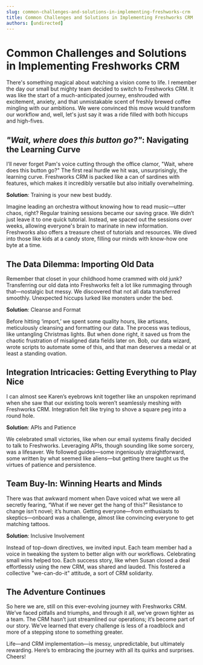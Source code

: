 ```yaml
---
slug: common-challenges-and-solutions-in-implementing-freshworks-crm
title: Common Challenges and Solutions in Implementing Freshworks CRM
authors: [undirected]
---
```


# Common Challenges and Solutions in Implementing Freshworks CRM

There's something magical about watching a vision come to life. I remember the day our small but mighty team decided to switch to Freshworks CRM. It was like the start of a much-anticipated journey, enshrouded with excitement, anxiety, and that unmistakable scent of freshly brewed coffee mingling with our ambitions. We were convinced this move would transform our workflow and, well, let's just say it was a ride filled with both hiccups and high-fives.

## *"Wait, where does this button go?"*: Navigating the Learning Curve

I’ll never forget Pam's voice cutting through the office clamor, "Wait, where does this button go?" The first real hurdle we hit was, unsurprisingly, the learning curve. Freshworks CRM is packed like a can of sardines with features, which makes it incredibly versatile but also initially overwhelming.

**Solution**: Training is your new best buddy.

Imagine leading an orchestra without knowing how to read music—utter chaos, right? Regular training sessions became our saving grace. We didn’t just leave it to one quick tutorial. Instead, we spaced out the sessions over weeks, allowing everyone's brain to marinate in new information. Freshworks also offers a treasure chest of tutorials and resources. We dived into those like kids at a candy store, filling our minds with know-how one byte at a time.

## The Data Dilemma: Importing Old Data 

Remember that closet in your childhood home crammed with old junk? Transferring our old data into Freshworks felt a lot like rummaging through that—nostalgic but messy. We discovered that not all data transferred smoothly. Unexpected hiccups lurked like monsters under the bed.

**Solution**: Cleanse and Format

Before hitting ‘import,’ we spent some quality hours, like artisans, meticulously cleansing and formatting our data. The process was tedious, like untangling Christmas lights. But when done right, it saved us from the chaotic frustration of misaligned data fields later on. Bob, our data wizard, wrote scripts to automate some of this, and that man deserves a medal or at least a standing ovation.

## Integration Intricacies: Getting Everything to Play Nice

I can almost see Karen’s eyebrows knit together like an unspoken reprimand when she saw that our existing tools weren’t seamlessly meshing with Freshworks CRM. Integration felt like trying to shove a square peg into a round hole.

**Solution**: APIs and Patience

We celebrated small victories, like when our email systems finally decided to talk to Freshworks. Leveraging APIs, though sounding like some sorcery, was a lifesaver. We followed guides—some ingeniously straightforward, some written by what seemed like aliens—but getting there taught us the virtues of patience and persistence.

## Team Buy-In: Winning Hearts and Minds

There was that awkward moment when Dave voiced what we were all secretly fearing, “What if we never get the hang of this?” Resistance to change isn’t novel; it’s human. Getting everyone—from enthusiasts to skeptics—onboard was a challenge, almost like convincing everyone to get matching tattoos.

**Solution**: Inclusive Involvement

Instead of top-down directives, we invited input. Each team member had a voice in tweaking the system to better align with our workflows. Celebrating small wins helped too. Each success story, like when Susan closed a deal effortlessly using the new CRM, was shared and lauded. This fostered a collective "we-can-do-it" attitude, a sort of CRM solidarity.

## The Adventure Continues

So here we are, still on this ever-evolving journey with Freshworks CRM. We’ve faced pitfalls and triumphs, and through it all, we’ve grown tighter as a team. The CRM hasn’t just streamlined our operations; it’s become part of our story. We’ve learned that every challenge is less of a roadblock and more of a stepping stone to something greater. 

Life—and CRM implementation—is messy, unpredictable, but ultimately rewarding. Here’s to embracing the journey with all its quirks and surprises. Cheers!